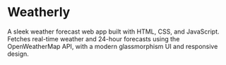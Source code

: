 # Weatherly
A sleek weather forecast web app built with HTML, CSS, and JavaScript. Fetches real-time weather and 24-hour forecasts using the OpenWeatherMap API, with a modern glassmorphism UI and responsive design.
